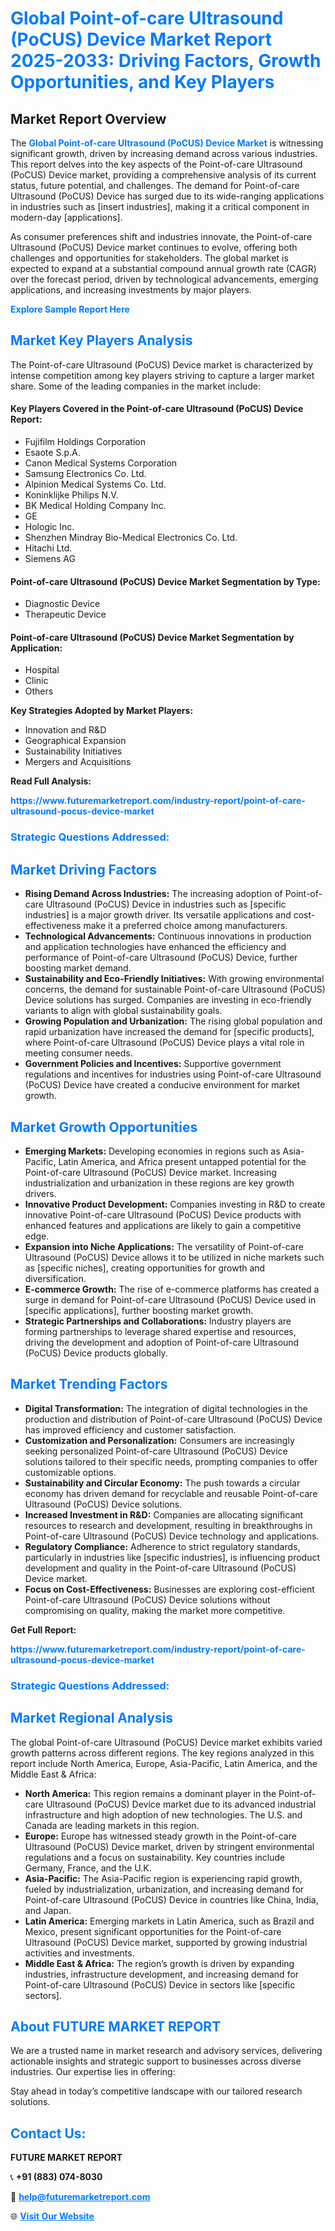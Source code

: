<h1 style="color: #007BFF;">Global Point-of-care Ultrasound (PoCUS) Device Market Report 2025-2033: Driving Factors, Growth Opportunities, and Key Players</h1>

<section id="overview">
<h2>Market Report Overview</h2>
<p>The <a href="https://www.futuremarketreport.com/industry-report/point-of-care-ultrasound-pocus-device-market" style="color: #007BFF; text-decoration: none;"><strong>Global Point-of-care Ultrasound (PoCUS) Device Market</strong></a> is witnessing significant growth, driven by increasing demand across various industries. This report delves into the key aspects of the Point-of-care Ultrasound (PoCUS) Device market, providing a comprehensive analysis of its current status, future potential, and challenges. The demand for Point-of-care Ultrasound (PoCUS) Device has surged due to its wide-ranging applications in industries such as [insert industries], making it a critical component in modern-day [applications].</p>
<p>As consumer preferences shift and industries innovate, the Point-of-care Ultrasound (PoCUS) Device market continues to evolve, offering both challenges and opportunities for stakeholders. The global market is expected to expand at a substantial compound annual growth rate (CAGR) over the forecast period, driven by technological advancements, emerging applications, and increasing investments by major players.</p>
</section>

<section id="overview">
<p><a href="https://www.futuremarketreport.com/request-sample/reportId=79454" style="color: #007BFF; text-decoration: none;"><strong>Explore Sample Report Here</strong></a></p>
</section>

<section id="key-players">
<h2 style="color: #007BFF;">Market Key Players Analysis</h2>
<p>The Point-of-care Ultrasound (PoCUS) Device market is characterized by intense competition among key players striving to capture a larger market share. Some of the leading companies in the market include:</p>
<h4>Key Players Covered in the Point-of-care Ultrasound (PoCUS) Device Report:</h4>
<ul><li>Fujifilm Holdings Corporation</li><li>Esaote S.p.A.</li><li>Canon Medical Systems Corporation</li><li>Samsung Electronics Co. Ltd.</li><li>Alpinion Medical Systems Co. Ltd.</li><li>Koninklijke Philips N.V.</li><li>BK Medical Holding Company Inc.</li><li>GE</li><li>Hologic Inc.</li><li>Shenzhen Mindray Bio-Medical Electronics Co. Ltd.</li><li>Hitachi Ltd.</li><li>Siemens AG</li></ul>
<h4>Point-of-care Ultrasound (PoCUS) Device Market Segmentation by Type:</h4>
<ul><li>Diagnostic Device</li><li>Therapeutic Device</li></ul>

<h4>Point-of-care Ultrasound (PoCUS) Device Market Segmentation by Application:</h4>
<ul><li>Hospital</li><li>Clinic</li><li>Others</li></ul>
<p><strong>Key Strategies Adopted by Market Players:</strong></p>
<ul>
<li>Innovation and R&D</li>
<li>Geographical Expansion</li>
<li>Sustainability Initiatives</li>
<li>Mergers and Acquisitions</li>
</ul>
</section>

<section>
<p><strong>Read Full Analysis: </strong></p><a href="https://www.futuremarketreport.com/industry-report/point-of-care-ultrasound-pocus-device-market" style="color: #007BFF; text-decoration: none;"><strong>https://www.futuremarketreport.com/industry-report/point-of-care-ultrasound-pocus-device-market</strong></a>
<h3 style="color: #007BFF;">Strategic Questions Addressed:</h3>
</section>

<section id="driving-factors">
<h2 style="color: #007BFF;">Market Driving Factors</h2>
<ul>
<li><strong>Rising Demand Across Industries:</strong> The increasing adoption of Point-of-care Ultrasound (PoCUS) Device in industries such as [specific industries] is a major growth driver. Its versatile applications and cost-effectiveness make it a preferred choice among manufacturers.</li>
<li><strong>Technological Advancements:</strong> Continuous innovations in production and application technologies have enhanced the efficiency and performance of Point-of-care Ultrasound (PoCUS) Device, further boosting market demand.</li>
<li><strong>Sustainability and Eco-Friendly Initiatives:</strong> With growing environmental concerns, the demand for sustainable Point-of-care Ultrasound (PoCUS) Device solutions has surged. Companies are investing in eco-friendly variants to align with global sustainability goals.</li>
<li><strong>Growing Population and Urbanization:</strong> The rising global population and rapid urbanization have increased the demand for [specific products], where Point-of-care Ultrasound (PoCUS) Device plays a vital role in meeting consumer needs.</li>
<li><strong>Government Policies and Incentives:</strong> Supportive government regulations and incentives for industries using Point-of-care Ultrasound (PoCUS) Device have created a conducive environment for market growth.</li>
</ul>
</section>

<section id="growth-opportunities">
<h2 style="color: #007BFF;">Market Growth Opportunities</h2>
<ul>
<li><strong>Emerging Markets:</strong> Developing economies in regions such as Asia-Pacific, Latin America, and Africa present untapped potential for the Point-of-care Ultrasound (PoCUS) Device market. Increasing industrialization and urbanization in these regions are key growth drivers.</li>
<li><strong>Innovative Product Development:</strong> Companies investing in R&D to create innovative Point-of-care Ultrasound (PoCUS) Device products with enhanced features and applications are likely to gain a competitive edge.</li>
<li><strong>Expansion into Niche Applications:</strong> The versatility of Point-of-care Ultrasound (PoCUS) Device allows it to be utilized in niche markets such as [specific niches], creating opportunities for growth and diversification.</li>
<li><strong>E-commerce Growth:</strong> The rise of e-commerce platforms has created a surge in demand for Point-of-care Ultrasound (PoCUS) Device used in [specific applications], further boosting market growth.</li>
<li><strong>Strategic Partnerships and Collaborations:</strong> Industry players are forming partnerships to leverage shared expertise and resources, driving the development and adoption of Point-of-care Ultrasound (PoCUS) Device products globally.</li>
</ul>
</section>

<section id="trending-factors">
<h2 style="color: #007BFF;">Market Trending Factors</h2>
<ul>
<li><strong>Digital Transformation:</strong> The integration of digital technologies in the production and distribution of Point-of-care Ultrasound (PoCUS) Device has improved efficiency and customer satisfaction.</li>
<li><strong>Customization and Personalization:</strong> Consumers are increasingly seeking personalized Point-of-care Ultrasound (PoCUS) Device solutions tailored to their specific needs, prompting companies to offer customizable options.</li>
<li><strong>Sustainability and Circular Economy:</strong> The push towards a circular economy has driven demand for recyclable and reusable Point-of-care Ultrasound (PoCUS) Device solutions.</li>
<li><strong>Increased Investment in R&D:</strong> Companies are allocating significant resources to research and development, resulting in breakthroughs in Point-of-care Ultrasound (PoCUS) Device technology and applications.</li>
<li><strong>Regulatory Compliance:</strong> Adherence to strict regulatory standards, particularly in industries like [specific industries], is influencing product development and quality in the Point-of-care Ultrasound (PoCUS) Device market.</li>
<li><strong>Focus on Cost-Effectiveness:</strong> Businesses are exploring cost-efficient Point-of-care Ultrasound (PoCUS) Device solutions without compromising on quality, making the market more competitive.</li>
</ul>
</section>

<section>
<p><strong>Get Full Report: </strong></p><a href="https://www.futuremarketreport.com/industry-report/point-of-care-ultrasound-pocus-device-market" style="color: #007BFF; text-decoration: none;"><strong>https://www.futuremarketreport.com/industry-report/point-of-care-ultrasound-pocus-device-market</strong></a>
<h3 style="color: #007BFF;">Strategic Questions Addressed:</h3>
</section>


<section id="regional-analysis">
<h2 style="color: #007BFF;">Market Regional Analysis</h2>
<p>The global Point-of-care Ultrasound (PoCUS) Device market exhibits varied growth patterns across different regions. The key regions analyzed in this report include North America, Europe, Asia-Pacific, Latin America, and the Middle East & Africa:</p>
<ul>
<li><strong>North America:</strong> This region remains a dominant player in the Point-of-care Ultrasound (PoCUS) Device market due to its advanced industrial infrastructure and high adoption of new technologies. The U.S. and Canada are leading markets in this region.</li>
<li><strong>Europe:</strong> Europe has witnessed steady growth in the Point-of-care Ultrasound (PoCUS) Device market, driven by stringent environmental regulations and a focus on sustainability. Key countries include Germany, France, and the U.K.</li>
<li><strong>Asia-Pacific:</strong> The Asia-Pacific region is experiencing rapid growth, fueled by industrialization, urbanization, and increasing demand for Point-of-care Ultrasound (PoCUS) Device in countries like China, India, and Japan.</li>
<li><strong>Latin America:</strong> Emerging markets in Latin America, such as Brazil and Mexico, present significant opportunities for the Point-of-care Ultrasound (PoCUS) Device market, supported by growing industrial activities and investments.</li>
<li><strong>Middle East & Africa:</strong> The region’s growth is driven by expanding industries, infrastructure development, and increasing demand for Point-of-care Ultrasound (PoCUS) Device in sectors like [specific sectors].</li>
</ul>
</section>

<footer>
<h2 style="color: #007BFF;">About FUTURE MARKET REPORT</h2>
<p>We are a trusted name in market research and advisory services, delivering actionable insights and strategic support to businesses across diverse industries. Our expertise lies in offering:</p>

<p>Stay ahead in today’s competitive landscape with our tailored research solutions.</p>

<h2 style="color: #007BFF;">Contact Us:</h2>
<p><strong>FUTURE MARKET REPORT</strong></p>
<p>📞 <strong>+91 (883) 074-8030</strong></p>
<p>📧 <strong><a href="mailto:help@futuremarketreport.com" style="color: #007BFF;">help@futuremarketreport.com</a></strong></p>
<p>🌐 <strong><a href="https://www.futuremarketreport.com/" style="color: #007BFF;">Visit Our Website</a></strong></p>
</footer>